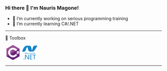 ### Hi there 👋   I'm Nauris Magone!

- 🔭 I’m currently working on serious programming training
- 🌱 I’m currently learning C#/.NET

---

🧰 Toolbox

<img src="https://github.com/devicons/devicon/blob/master/icons/csharp/csharp-original.svg" alt="Csharp" width="50" height="50">
<img src="https://github.com/devicons/devicon/blob/master/icons/dot-net/dot-net-plain-wordmark.svg" alt="dotnet" width="50" height="50">

---

